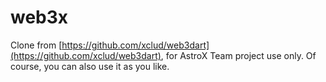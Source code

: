 # web3x

Clone from [https://github.com/xclud/web3dart](https://github.com/xclud/web3dart), for AstroX Team project use only.
Of course, you can also use it as you like.
